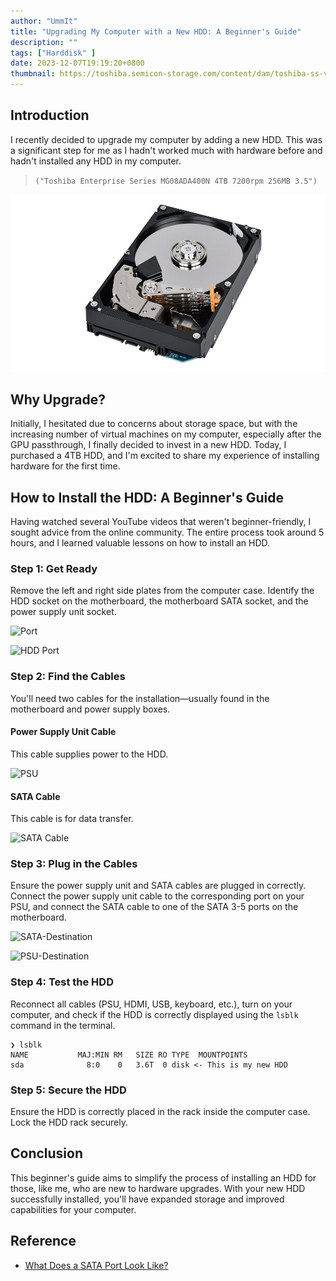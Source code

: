```yaml
---
author: "UmmIt"
title: "Upgrading My Computer with a New HDD: A Beginner's Guide"
description: ""
tags: ["Harddisk" ]
date: 2023-12-07T19:19:20+0800
thumbnail: https://toshiba.semicon-storage.com/content/dam/toshiba-ss-v3/master/en/storage/product/data-center-enterprise/mg08ada.jpg
---
```


## Introduction

I recently decided to upgrade my computer by adding a new HDD. This was a significant step for me as I hadn't worked much with hardware before and hadn't installed any HDD in my computer.

>`("Toshiba Enterprise Series MG08ADA400N 4TB 7200rpm 256MB 3.5")`

![New HDD](./featured.webp)

## Why Upgrade?

Initially, I hesitated due to concerns about storage space, but with the increasing number of virtual machines on my computer, especially after the GPU passthrough, I finally decided to invest in a new HDD. Today, I purchased a 4TB HDD, and I'm excited to share my experience of installing hardware for the first time.

## How to Install the HDD: A Beginner's Guide

Having watched several YouTube videos that weren't beginner-friendly, I sought advice from the online community. The entire process took around 5 hours, and I learned valuable lessons on how to install an HDD.

### Step 1: Get Ready

Remove the left and right side plates from the computer case. Identify the HDD socket on the motherboard, the motherboard SATA socket, and the power supply unit socket.

![Port](https://pcguide101.com/wp-content/uploads/2021/07/hard-drive-ports-connections.jpeg)

![HDD Port](https://images.easytechjunkie.com/sata-cable-connected-to-a-drive.jpg)

### Step 2: Find the Cables

You'll need two cables for the installation—usually found in the motherboard and power supply boxes.

#### Power Supply Unit Cable

This cable supplies power to the HDD.

![PSU](https://ae01.alicdn.com/kf/HLB1JJ26XvLsK1Rjy0Fbq6xSEXXaX/PCIe-6Pin-Male-to-2-3-4-SATA-Power-Supply-Cable-for-Seasonic-Focus-Plus-Platinum.jpg)

#### SATA Cable

This cable is for data transfer.

![SATA Cable](https://pactech-inc.com/wp-content/uploads/2014/06/SATA2K-XXL-Amphenol-SATA-Cable-Straight-with-Latch-to-Left-Angle-003.jpg)

### Step 3: Plug in the Cables

Ensure the power supply unit and SATA cables are plugged in correctly. Connect the power supply unit cable to the corresponding port on your PSU, and connect the SATA cable to one of the SATA 3-5 ports on the motherboard.

![SATA-Destination](https://pcguide101.com/wp-content/uploads/2021/06/SATA-2-700x525.jpeg)

![PSU-Destination](https://pbs-prod.linustechtips.com/monthly_2021_08/1117139249_Corsairpsu.png.45d19ada31b0572c874aebba2a36f041.png)

### Step 4: Test the HDD

Reconnect all cables (PSU, HDMI, USB, keyboard, etc.), turn on your computer, and check if the HDD is correctly displayed using the `lsblk` command in the terminal.

```shell
❯ lsblk
NAME           MAJ:MIN RM   SIZE RO TYPE  MOUNTPOINTS
sda              8:0    0   3.6T  0 disk <- This is my new HDD
```

### Step 5: Secure the HDD

Ensure the HDD is correctly placed in the rack inside the computer case. Lock the HDD rack securely.

## Conclusion

This beginner's guide aims to simplify the process of installing an HDD for those, like me, who are new to hardware upgrades. With your new HDD successfully installed, you'll have expanded storage and improved capabilities for your computer.

## Reference

- [What Does a SATA Port Look Like?](https://pcguide101.com/motherboard/what-does-a-sata-port-look-like/)